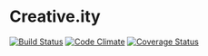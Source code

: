 Creative.ity
======

[![Build Status](https://travis-ci.org/chanhpark/creative.ity.svg?branch=master)](https://travis-ci.org/chanhpark/creative.ity) 
[![Code Climate](https://codeclimate.com/github/chanhpark/creative.ity/badges/gpa.svg)](https://codeclimate.com/github/chanhpark/creative.ity)
[![Coverage Status](https://coveralls.io/repos/chanhpark/creative.ity/badge.png?branch=master)](https://coveralls.io/r/chanhpark/creative.ity?branch=master)
